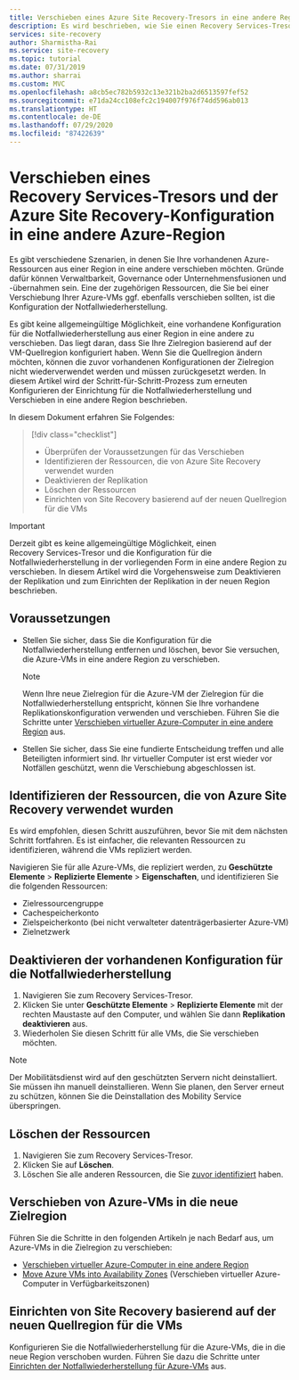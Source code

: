 ```yaml
---
title: Verschieben eines Azure Site Recovery-Tresors in eine andere Region
description: Es wird beschrieben, wie Sie einen Recovery Services-Tresor (Azure Site Recovery) in eine andere Azure-Region verschieben.
services: site-recovery
author: Sharmistha-Rai
ms.service: site-recovery
ms.topic: tutorial
ms.date: 07/31/2019
ms.author: sharrai
ms.custom: MVC
ms.openlocfilehash: a8cb5ec782b5932c13e321b2ba2d6513597fef52
ms.sourcegitcommit: e71da24cc108efc2c194007f976f74dd596ab013
ms.translationtype: HT
ms.contentlocale: de-DE
ms.lasthandoff: 07/29/2020
ms.locfileid: "87422639"
---
```

# <a name="move-a-recovery-services-vault-and-azure-site-recovery-configuration-to-another-azure-region"></a>Verschieben eines Recovery Services-Tresors und der Azure Site Recovery-Konfiguration in eine andere Azure-Region

Es gibt verschiedene Szenarien, in denen Sie Ihre vorhandenen Azure-Ressourcen aus einer Region in eine andere verschieben möchten. Gründe dafür können Verwaltbarkeit, Governance oder Unternehmensfusionen und -übernahmen sein. Eine der zugehörigen Ressourcen, die Sie bei einer Verschiebung Ihrer Azure-VMs ggf. ebenfalls verschieben sollten, ist die Konfiguration der Notfallwiederherstellung. 

Es gibt keine allgemeingültige Möglichkeit, eine vorhandene Konfiguration für die Notfallwiederherstellung aus einer Region in eine andere zu verschieben. Das liegt daran, dass Sie Ihre Zielregion basierend auf der VM-Quellregion konfiguriert haben. Wenn Sie die Quellregion ändern möchten, können die zuvor vorhandenen Konfigurationen der Zielregion nicht wiederverwendet werden und müssen zurückgesetzt werden. In diesem Artikel wird der Schritt-für-Schritt-Prozess zum erneuten Konfigurieren der Einrichtung für die Notfallwiederherstellung und Verschieben in eine andere Region beschrieben.

In diesem Dokument erfahren Sie Folgendes:

> [!div class="checklist"]
> * Überprüfen der Voraussetzungen für das Verschieben
> * Identifizieren der Ressourcen, die von Azure Site Recovery verwendet wurden
> * Deaktivieren der Replikation
> * Löschen der Ressourcen
> * Einrichten von Site Recovery basierend auf der neuen Quellregion für die VMs

> [!IMPORTANT]
> Derzeit gibt es keine allgemeingültige Möglichkeit, einen Recovery Services-Tresor und die Konfiguration für die Notfallwiederherstellung in der vorliegenden Form in eine andere Region zu verschieben. In diesem Artikel wird die Vorgehensweise zum Deaktivieren der Replikation und zum Einrichten der Replikation in der neuen Region beschrieben.

## <a name="prerequisites"></a>Voraussetzungen

- Stellen Sie sicher, dass Sie die Konfiguration für die Notfallwiederherstellung entfernen und löschen, bevor Sie versuchen, die Azure-VMs in eine andere Region zu verschieben. 

  > [!NOTE]
  > Wenn Ihre neue Zielregion für die Azure-VM der Zielregion für die Notfallwiederherstellung entspricht, können Sie Ihre vorhandene Replikationskonfiguration verwenden und verschieben. Führen Sie die Schritte unter [Verschieben virtueller Azure-Computer in eine andere Region](azure-to-azure-tutorial-migrate.md) aus.

- Stellen Sie sicher, dass Sie eine fundierte Entscheidung treffen und alle Beteiligten informiert sind. Ihr virtueller Computer ist erst wieder vor Notfällen geschützt, wenn die Verschiebung abgeschlossen ist.

## <a name="identify-the-resources-that-were-used-by-azure-site-recovery"></a>Identifizieren der Ressourcen, die von Azure Site Recovery verwendet wurden
Es wird empfohlen, diesen Schritt auszuführen, bevor Sie mit dem nächsten Schritt fortfahren. Es ist einfacher, die relevanten Ressourcen zu identifizieren, während die VMs repliziert werden.

Navigieren Sie für alle Azure-VMs, die repliziert werden, zu **Geschützte Elemente** > **Replizierte Elemente** > **Eigenschaften**, und identifizieren Sie die folgenden Ressourcen:

- Zielressourcengruppe
- Cachespeicherkonto
- Zielspeicherkonto (bei nicht verwalteter datenträgerbasierter Azure-VM) 
- Zielnetzwerk


## <a name="disable-the-existing-disaster-recovery-configuration"></a>Deaktivieren der vorhandenen Konfiguration für die Notfallwiederherstellung

1. Navigieren Sie zum Recovery Services-Tresor.
2. Klicken Sie unter **Geschützte Elemente** > **Replizierte Elemente** mit der rechten Maustaste auf den Computer, und wählen Sie dann **Replikation deaktivieren** aus.
3. Wiederholen Sie diesen Schritt für alle VMs, die Sie verschieben möchten.

> [!NOTE]
> Der Mobilitätsdienst wird auf den geschützten Servern nicht deinstalliert. Sie müssen ihn manuell deinstallieren. Wenn Sie planen, den Server erneut zu schützen, können Sie die Deinstallation des Mobility Service überspringen.

## <a name="delete-the-resources"></a>Löschen der Ressourcen

1. Navigieren Sie zum Recovery Services-Tresor.
2. Klicken Sie auf **Löschen**.
3. Löschen Sie alle anderen Ressourcen, die Sie [zuvor identifiziert](#identify-the-resources-that-were-used-by-azure-site-recovery) haben.
 
## <a name="move-azure-vms-to-the-new-target-region"></a>Verschieben von Azure-VMs in die neue Zielregion

Führen Sie die Schritte in den folgenden Artikeln je nach Bedarf aus, um Azure-VMs in die Zielregion zu verschieben:

- [Verschieben virtueller Azure-Computer in eine andere Region](azure-to-azure-tutorial-migrate.md)
- [Move Azure VMs into Availability Zones](move-azure-VMs-AVset-Azone.md) (Verschieben virtueller Azure-Computer in Verfügbarkeitszonen)

## <a name="set-up-site-recovery-based-on-the-new-source-region-for-the-vms"></a>Einrichten von Site Recovery basierend auf der neuen Quellregion für die VMs

Konfigurieren Sie die Notfallwiederherstellung für die Azure-VMs, die in die neue Region verschoben wurden. Führen Sie dazu die Schritte unter [Einrichten der Notfallwiederherstellung für Azure-VMs](azure-to-azure-tutorial-enable-replication.md) aus.
